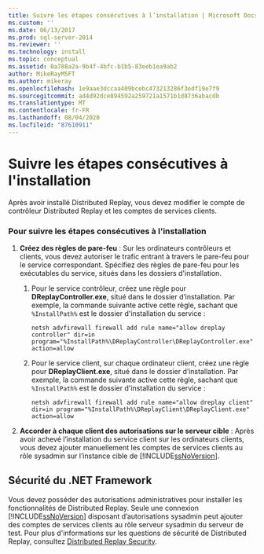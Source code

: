 ```yaml
---
title: Suivre les étapes consécutives à l’installation | Microsoft Docs
ms.custom: ''
ms.date: 06/13/2017
ms.prod: sql-server-2014
ms.reviewer: ''
ms.technology: install
ms.topic: conceptual
ms.assetid: 0a788a2a-9b4f-4bfc-b1b5-83eeb1ea9ab2
author: MikeRayMSFT
ms.author: mikeray
ms.openlocfilehash: 1e9aae3dccaa409bcebc473213286f3edf19e7f9
ms.sourcegitcommit: ad4d92dce894592a259721a1571b1d8736abacdb
ms.translationtype: MT
ms.contentlocale: fr-FR
ms.lasthandoff: 08/04/2020
ms.locfileid: "87610911"
---
```

# <a name="complete-the-post-installation-steps"></a>Suivre les étapes consécutives à l'installation
  Après avoir installé Distributed Replay, vous devez modifier le compte de contrôleur Distributed Replay et les comptes de services clients.  
  
### <a name="to-complete-the-post-installation-steps"></a>Pour suivre les étapes consécutives à l'installation  
  
1.  **Créez des règles de pare-feu** : Sur les ordinateurs contrôleurs et clients, vous devez autoriser le trafic entrant à travers le pare-feu pour le service correspondant. Spécifiez des règles de pare-feu pour les exécutables du service, situés dans les dossiers d'installation.  
  
    1.  Pour le service contrôleur, créez une règle pour **DReplayController.exe**, situé dans le dossier d’installation. Par exemple, la commande suivante active cette règle, sachant que `%InstallPath%` est le dossier d'installation du service :  
  
         `netsh advfirewall firewall add rule name="allow dreplay controller" dir=in program="%InstallPath%\DReplayController\DReplayController.exe" action=allow`  
  
    2.  Pour le service client, sur chaque ordinateur client, créez une règle pour **DReplayClient.exe**, situé dans le dossier d’installation. Par exemple, la commande suivante active cette règle, sachant que `%InstallPath%` est le dossier d'installation du service :  
  
         `netsh advfirewall firewall add rule name="allow dreplay client" dir=in program="%InstallPath%\DReplayClient\DReplayClient.exe" action=allow`  
  
2.  **Accorder à chaque client des autorisations sur le serveur cible** : Après avoir achevé l’installation du service client sur les ordinateurs clients, vous devez ajouter manuellement les comptes de services clients au rôle sysadmin sur l’instance cible de [!INCLUDE[ssNoVersion](../../includes/ssnoversion-md.md)].  
  
## <a name="net-framework-security"></a>Sécurité du .NET Framework  
 Vous devez posséder des autorisations administratives pour installer les fonctionnalités de Distributed Replay. Seule une connexion [!INCLUDE[ssNoVersion](../../includes/ssnoversion-md.md)] disposant d’autorisations sysadmin peut ajouter des comptes de services clients au rôle serveur sysadmin du serveur de test. Pour plus d'informations sur les questions de sécurité de Distributed Replay, consultez [Distributed Replay Security](distributed-replay-security.md).  
  
  
